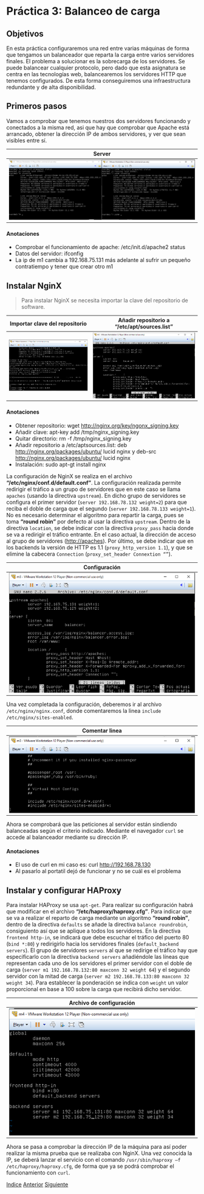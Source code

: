 # Práctica 3: Balanceo de carga

## Objetivos
En esta práctica configuraremos una red entre varias máquinas de forma que tengamos un balanceador que reparta la carga entre varios servidores finales.
El problema a solucionar es la sobrecarga de los servidores. Se puede balancear cualquier protocolo, pero dado que esta asignatura se centra en las tecnologías web, balancearemos los servidores HTTP que tenemos configurados.
De esta forma conseguiremos una infraestructura redundante y de alta disponibilidad.

## Primeros pasos
Vamos a comprobar que tenemos nuestros dos servidores funcionando y conectados a la misma red, asi que hay que comprobar que Apache está arrancado, obtener la dirección IP de ambos servidores, y ver que sean visibles entre sí.

| Server | 
| :-------------: |
| ![Imagen](https://github.com/JoseAdriGP/SWAP/blob/master/Practicas/P3/Images/3-01.PNG) |

#### Anotaciones 
- Comprobar el funcionamiento de apache: /etc/init.d/apache2 status
- Datos del servidor: ifconfig
- La ip de m1 cambia a 192.168.75.131 más adelante al sufrir un pequeño contratiempo y tener que crear otro m1

## Instalar NginX
> Para instalar NginX se necesita importar la clave del repositorio de software.

| Importar clave del repositorio | Añadir repositorio a **“/etc/apt/sources.list”** | 
| :-------------: | :-------------: |
| ![Imagen](https://github.com/JoseAdriGP/SWAP/blob/master/Practicas/P3/Images/3-03.PNG) | ![Imagen](https://github.com/JoseAdriGP/SWAP/blob/master/Practicas/P3/Images/3-05.PNG) |

#### Anotaciones 
- Obtener repositorio: wget http://nginx.org/key/ngonx_signing.key
- Añadir clave: apt-key add /tmp/nginx_signing.key
- Quitar directorio: rm -f /tmp/nginx_signing.key
- Añadir repositorio a /etc/aptsources.list: deb http://nginx.org/packages/ubuntu/ lucid nginx y deb-src http://nginx.org/packages/ubuntu/ lucid nginx
- Instalación: sudo apt-gt install nginx

La configuración de NginX se realiza en el archivo **“/etc/nginx/conf.d/default.conf”**. La configuración realizada permite redirigir el tráfico a un grupo de servidores que en este caso se llama `apaches` (usando la directiva `upstream`). En dicho grupo de servidores se configura el primer servidor (`server 192.168.78.132 weight=2`) para que reciba el doble de carga que el segundo (`server 192.168.78.133 weight=1`). No es necesario determinar el algoritmo para repartir la carga, pues se toma **“round robin”** por defecto al usar la directiva `upstream`. Dentro de la directiva `location`, se debe indicar con la directiva `proxy_pass` hacia donde se va a redirigir el tráfico entrante. En el caso actual, la dirección de acceso al grupo de servidores ([http://apaches](http://apaches)). Por último, se debe indicar que en los backends la versión de HTTP es 1.1 (`proxy_http_version 1.1`), y que se elimine la cabecera `Connection` (`proxy_set_header Connextion “”`).

| Configuración |
| :-------------: |
| ![Imagen](https://github.com/JoseAdriGP/SWAP/blob/master/Practicas/P3/Images/3-05.PNG) |

Una vez completada la configuración, deberemos ir al archivo `/etc/nginx/nginx.conf`, donde comentaremos la linea `include /etc/nginx/sites-enabled`.

| Comentar linea |
| :-------------: |
| ![Imagen](https://github.com/JoseAdriGP/SWAP/blob/master/Practicas/P3/Images/3-06.PNG) |

Ahora se comprobará que las peticiones al servidor están sindiendo balanceadas según el criterio indicado. Mediante el navegador `curl` se accede al balanceador mediante su dirección IP.

#### Anotaciones 
- El uso de curl en mi caso es: curl http://192.168.78.130
- Al pasarlo al portatil dejó de funcionar y no se cuál es el problema

## Instalar y configurar HAProxy
Para instalar HAProxy se usa `apt-get`. 
Para realizar su configuración habrá que modificar en el archivo **“/etc/haproxy/haproxy.cfg”**. Para indicar que se va a realizar el reparto de carga mediante un algoritmo **“round robin”**, dentro de la directiva `defaults` se añade la directiva `balance roundrobin`, consiguiento así que se aplique a todos los servidores. En la directiva `frontend http-in`, se indicará que debe escuchar el tráfico del puerto 80 (`bind *:80`) y redirigirlo hacia los servidores finales (`default_backend servers`). El grupo de servidores `servers` al que se redirige el tráfico hay que especificarlo con la directiva `backend servers` añadiéndole las líneas que representan cada uno de los servidores el primer servidor con el doble de carga (`server m1 192.168.78.132:80 maxconn 32 weight 64`) y el segundo servidor con la mitad de carga (`server m2 192.168.78.133:80 maxconn 32 weight 34`). Para establecer la ponderación se indica con `weight` un valor proporcional en base a 100 sobre la carga que recibirá dicho servidor.

| Archivo de configuración |
| :-------------: |
| ![Imagen](https://github.com/JoseAdriGP/SWAP/blob/master/Practicas/P3/Images/3-07.PNG) |

Ahora se pasa a comprobar la dirección IP de la máquina para así poder realizar la misma prueba que se realizaba con NginX. Una vez conocida la IP, se deberá lanzar el servicio con el comando `/usr/sbin/haproxy –f /etc/haproxy/haproxy.cfg`, de forma que ya se podrá comprobar el funcionamiento con `curl`.

[Indice](https://github.com/JoseAdriGP/SWAP-Practicas/blob/master/README.md) [Anterior](https://github.com/JoseAdriGP/SWAP/blob/master/Practicas/P2/README.md) [Siguiente](https://github.com/JoseAdriGP/SWAP/blob/master/Practicas/P4/README.md)
